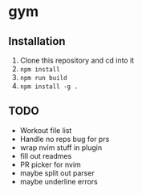 # gym

## Installation

1. Clone this repository and cd into it
2. `npm install`
3. `npm run build`
4. `npm install -g .`

## TODO

- Workout file list
- Handle no reps bug for prs
- wrap nvim stuff in plugin
- fill out readmes
- PR picker for nvim
- maybe split out parser
- maybe underline errors
